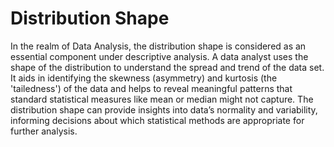 # Distribution Shape 

In the realm of Data Analysis, the distribution shape is considered as an essential component under descriptive analysis. A data analyst uses the shape of the distribution to understand the spread and trend of the data set. It aids in identifying the skewness (asymmetry) and kurtosis (the 'tailedness') of the data and helps to reveal meaningful patterns that standard statistical measures like mean or median might not capture. The distribution shape can provide insights into data’s normality and variability, informing decisions about which statistical methods are appropriate for further analysis.